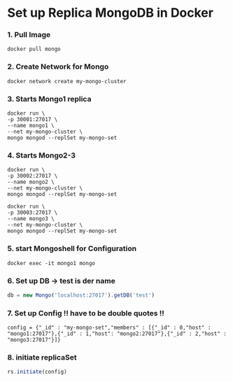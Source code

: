 # Set up Replica MongoDB in Docker

### 1. Pull Image

```
docker pull mongo
```

### 2. Create Network for Mongo

```
docker network create my-mongo-cluster
```

### 3. Starts Mongo1 replica

```
docker run \
-p 30001:27017 \
--name mongo1 \
--net my-mongo-cluster \
mongo mongod --replSet my-mongo-set
```

### 4. Starts Mongo2-3

```
docker run \
-p 30002:27017 \
--name mongo2 \
--net my-mongo-cluster \
mongo mongod --replSet my-mongo-set
```

```
docker run \
-p 30003:27017 \
--name mongo3 \
--net my-mongo-cluster \
mongo mongod --replSet my-mongo-set
```

### 5. start Mongoshell for Configuration

```
docker exec -it mongo1 mongo
```

### 6. Set up DB -> test is der name

```javascript
db = new Mongo('localhost:27017').getDB('test')
```

### 7. Set up Config !! have to be double quotes !!

```
config = {"_id" : "my-mongo-set","members" : [{"_id" : 0,"host" : "mongo1:27017"},{"_id" : 1,"host": "mongo2:27017"},{"_id" : 2,"host" : "mongo3:27017"}]}
```

### 8. initiate replicaSet

```javascript
rs.initiate(config)
```
